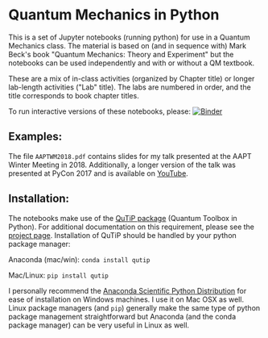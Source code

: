 Quantum Mechanics in Python
======

This is a set of Jupyter notebooks (running python) for use in a Quantum Mechanics class. The material is based on (and in sequence with) Mark Beck's book "Quantum Mechanics: Theory and Experiment" but the notebooks can be used independently and with or without a QM textbook.

These are a mix of in-class activities (organized by Chapter title) or longer lab-length activities ("Lab" title). The labs are numbered in order, and the title corresponds to book chapter titles.

To run interactive versions of these notebooks, please: [![Binder](https://mybinder.org/badge.svg)](https://mybinder.org/v2/gh/amcdawes/QMlabs/master)

## Examples:
The file `AAPTWM2018.pdf` contains slides for my talk presented at the AAPT Winter Meeting in 2018. Additionally, a longer version of the talk was presented at PyCon 2017 and is available on [YouTube](https://www.youtube.com/watch?v=1ze-Zzn4TAA&feature=youtu.be&t=2m32s). 

## Installation:

The notebooks make use of the [QuTiP package](http://qutip.org) (Quantum Toolbox in Python). For additional documentation on this requirement, please see the [project page](http://qutip.org). Installation of QuTiP should be handled by your python package manager:

Anaconda (mac/win): `conda install qutip`

Mac/Linux: `pip install qutip`

I personally recommend the [Anaconda Scientific Python Distribution](https://store.continuum.io/cshop/anaconda/) for ease of installation on Windows machines. I use it on Mac OSX as well. Linux package managers (and `pip`) generally make the same type of python package management straightforward but Anaconda (and the conda package manager) can be very useful in Linux as well.
